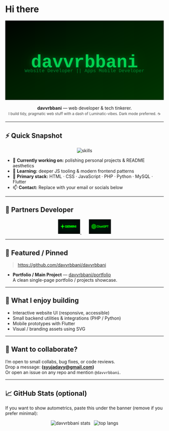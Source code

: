 # Hi there

<p align="center">
  <a href="https://github.com/davvrbbani" target="_blank" rel="noopener">
    <img src="https://raw.githubusercontent.com/davvrbbani/davvrbbani/main/hacker-banner.svg" alt="davvrbbani hacker banner" />
  </a>
</p>

<p align="center">
  <strong>davvrbbani</strong> — web developer & tech tinkerer.<br/>
  <small style="opacity:0.8">I build tidy, pragmatic web stuff with a dash of Luminatic-vibes. Dark mode preferred. ☕</small>
</p>

---

## ⚡ Quick Snapshot
<p align="center">
  <img src="https://skillicons.dev/icons?i=html,css,js,php,python,java,flutter,mysql,git,github,vscode,&theme=dark&perline=6" alt="skills" />
</p>

- 🔭 **Currently working on:** polishing personal projects & README aesthetics  
- 🌱 **Learning:** deeper JS tooling & modern frontend patterns  
- 🧰 **Primary stack:** HTML · CSS · JavaScript · PHP · Python · MySQL · Flutter  
- 📫 **Contact:** Replace with your email or socials below

---

## 🤝 Partners Developer

<p align="center">
  <a href="https://gemini.google.com/">
    <img src="https://raw.githubusercontent.com/davvrbbani/davvrbbani/main/assets/partners/ChatGPT Image Oct 17, 2025, 08_27_35 PM.png" width="70" />
  </a>
  &nbsp;&nbsp;&nbsp;&nbsp;&nbsp;
  <a href="https://chat.openai.com/">
    <img src="https://raw.githubusercontent.com/davvrbbani/davvrbbani/main/assets/partners/ChatGPT Image Oct 17, 2025, 08_30_08 PM.png" width="70" />
  </a>
</p>


---

## 🔎 Featured / Pinned
> https://github.com/davvrbbani/davvrbbani

- **Portfolio / Main Project** — [davvrbbani/portfolio](https://github.com/davvrbbani/portfolio)  
  A clean single-page portfolio / projects showcase.

---

## 🔭 What I enjoy building
- Interactive website UI (responsive, accessible)  
- Small backend utilities & integrations (PHP / Python)  
- Mobile prototypes with Flutter  
- Visual / branding assets using SVG

---

## 💬 Want to collaborate?
I’m open to small collabs, bug fixes, or code reviews.  
Drop a message: **(syujadavy@gmail.com)**  
Or open an issue on any repo and mention `@davvrbbani`.

---

## 📈 GitHub Stats (optional)
If you want to show autometrics, paste this under the banner (remove if you prefer minimal):
<p align="center">
  <img src="https://github-readme-stats.vercel.app/api?username=davvrbbani&show_icons=true&theme=dark&hide_border=true" alt="davvrbbani stats" />
  &nbsp;
  <img src="https://github-readme-stats.vercel.app/api/top-langs/?username=davvrbbani&layout=compact&theme=dark&hide_border=true" alt="top langs" />
</p>
